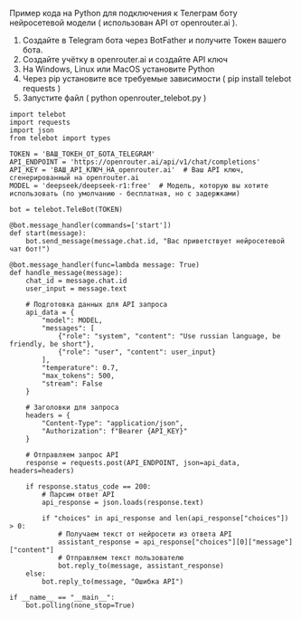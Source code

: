 Пример кода на Python для подключения к Телеграм боту нейросетевой модели ( использован API от openrouter.ai ).

1. Создайте в Telegram бота через BotFather и получите Токен вашего бота.
2. Создайте учётку в openrouter.ai и создайте API ключ
3. На Windows, Linux или MacOS установите Python
4. Через pip установите все требуемые зависимости ( pip install telebot requests )
5. Запустите файл ( python openrouter_telebot.py )

```
import telebot
import requests
import json
from telebot import types

TOKEN = 'ВАШ_ТОКЕН_ОТ_БОТА_TELEGRAM'
API_ENDPOINT = 'https://openrouter.ai/api/v1/chat/completions'
API_KEY = 'ВАШ_API_КЛЮЧ_НА_openrouter.ai'  # Ваш API ключ, сгенерированный на openrouter.ai
MODEL = 'deepseek/deepseek-r1:free'  # Модель, которую вы хотите использовать (по умолчанию - бесплатная, но с задержками)

bot = telebot.TeleBot(TOKEN)

@bot.message_handler(commands=['start'])
def start(message):
    bot.send_message(message.chat.id, "Вас приветствует нейросетевой чат бот!")

@bot.message_handler(func=lambda message: True)
def handle_message(message):
    chat_id = message.chat.id
    user_input = message.text

    # Подготовка данных для API запроса
    api_data = {
        "model": MODEL,
        "messages": [
            {"role": "system", "content": "Use russian language, be friendly, be short"},
            {"role": "user", "content": user_input}
        ],
        "temperature": 0.7,
        "max_tokens": 500,
        "stream": False
    }

    # Заголовки для запроса
    headers = {
        "Content-Type": "application/json",
        "Authorization": f"Bearer {API_KEY}"
    }

    # Отправляем запрос API
    response = requests.post(API_ENDPOINT, json=api_data, headers=headers)

    if response.status_code == 200:
        # Парсим ответ API
        api_response = json.loads(response.text)

        if "choices" in api_response and len(api_response["choices"]) > 0:
            # Получаем текст от нейросети из ответа API
            assistant_response = api_response["choices"][0]["message"]["content"]
            # Отправляем текст пользователю
            bot.reply_to(message, assistant_response)
    else:
        bot.reply_to(message, "Ошибка API")

if __name__ == "__main__":
    bot.polling(none_stop=True)
```
